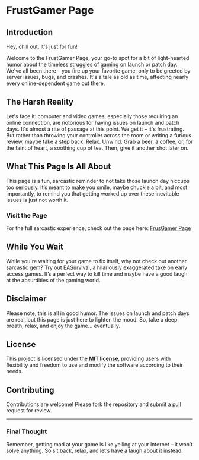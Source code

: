 # FrustGamer Page

## Introduction
Hey, chill out, it's just for fun!

Welcome to the FrustGamer Page, your go-to spot for a bit of light-hearted humor about the timeless struggles of gaming on launch or patch day. We've all been there – you fire up your favorite game, only to be greeted by server issues, bugs, and crashes. It's a tale as old as time, affecting nearly every online-dependent game out there.

## The Harsh Reality
Let's face it: computer and video games, especially those requiring an online connection, are notorious for having issues on launch and patch days. It's almost a rite of passage at this point. We get it – it's frustrating. But rather than throwing your controller across the room or writing a furious review, maybe take a step back. Relax. Unwind. Grab a beer, a coffee, or, for the faint of heart, a soothing cup of tea. Then, give it another shot later on.

## What This Page Is All About
This page is a fun, sarcastic reminder to not take those launch day hiccups too seriously. It’s meant to make you smile, maybe chuckle a bit, and most importantly, to remind you that getting worked up over these inevitable issues is just not worth it.

### Visit the Page
For the full sarcastic experience, check out the page here: [FrusGamer Page](https://ot2i7ba.github.io/FrustGamer)

## While You Wait
While you're waiting for your game to fix itself, why not check out another sarcastic gem? Try out [EASurvival](https://github.com/ot2i7ba/EASurvival), a hilariously exaggerated take on early access games. It’s a perfect way to kill time and maybe have a good laugh at the absurdities of the gaming world.

## Disclaimer
Please note, this is all in good humor. The issues on launch and patch days are real, but this page is just here to lighten the mood. So, take a deep breath, relax, and enjoy the game... eventually.

## License
This project is licensed under the **[MIT license](https://github.com/ot2i7ba/FrustGamer/blob/main/LICENSE)**, providing users with flexibility and freedom to use and modify the software according to their needs.

## Contributing
Contributions are welcome! Please fork the repository and submit a pull request for review.

---

### Final Thought
Remember, getting mad at your game is like yelling at your internet – it won’t solve anything. So sit back, relax, and let’s have a laugh about it instead.

